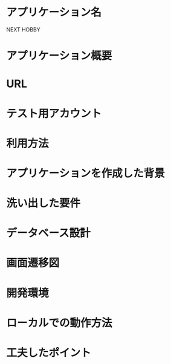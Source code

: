 # アプリケーション名
NEXT HOBBY
# アプリケーション概要

# URL

# テスト用アカウント

# 利用方法

# アプリケーションを作成した背景

# 洗い出した要件

# データベース設計

# 画面遷移図

# 開発環境

# ローカルでの動作方法

# 工夫したポイント